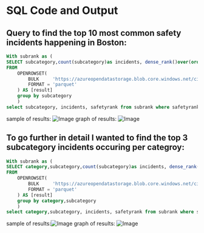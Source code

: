 # SQL Code and Output

## Query to find the top 10 most common safety incidents happening in Boston:

```sql
With subrank as (
SELECT subcategory,count(subcategory)as incidents, dense_rank()over(order by count(subcategory)desc)as safetyrank
FROM
    OPENROWSET(
        BULK     'https://azureopendatastorage.blob.core.windows.net/citydatacontainer/Safety/Release/city=Boston/*.parquet',
        FORMAT = 'parquet'
    ) AS [result]
    group by subcategory
    )
select subcategory, incidents, safetyrank from subrank where safetyrank<=10;
```
sample of results:
![Image](https://github.com/user-attachments/assets/9b1fc799-bb65-4b49-a5fb-261796bb691e)
graph of results:
![Image](https://github.com/user-attachments/assets/6043595b-5684-4351-aba8-d81f16336256)


## To go further in detail I wanted to find the top 3 subcategory incidents occuring per categroy:



```sql
With subrank as (
SELECT category,subcategory,count(subcategory)as incidents, dense_rank()over(partition by category order by count(subcategory)desc)as safetyrank
FROM
    OPENROWSET(
        BULK     'https://azureopendatastorage.blob.core.windows.net/citydatacontainer/Safety/Release/city=Boston/*.parquet',
        FORMAT = 'parquet'
    ) AS [result]
    group by category,subcategory
    )
select category,subcategory, incidents, safetyrank from subrank where safetyrank<=3
```
sample of results:![Image](https://github.com/user-attachments/assets/5209c9a2-9e2a-4ea9-9e95-8542f2475978)
graph of results:
![Image](https://github.com/user-attachments/assets/1b39f112-aac8-44d8-9918-7835cbc44cf3)
